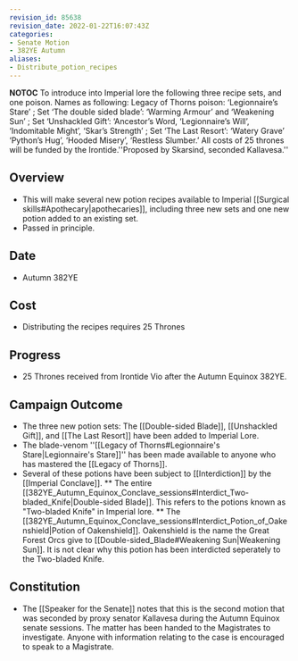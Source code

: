 ```yaml
---
revision_id: 85638
revision_date: 2022-01-22T16:07:43Z
categories:
- Senate Motion
- 382YE Autumn
aliases:
- Distribute_potion_recipes
---
```



__NOTOC__
To introduce into Imperial lore the following three recipe sets, and one poison.
Names as following: Legacy of Thorns poison: ‘Legionnaire’s Stare’ ; Set ‘The double sided blade’: ‘Warming Armour’ and ‘Weakening Sun’ ; Set ‘Unshackled Gift’: ‘Ancestor’s Word, ‘Legionnaire’s Will’, ‘Indomitable Might’, ‘Skar’s Strength’ ; Set ‘The Last Resort’: ‘Watery Grave’ ‘Python’s Hug’, ‘Hooded Misery’, ‘Restless Slumber.’ All costs of 25 thrones will be funded by the Irontide.''Proposed by Skarsind, seconded Kallavesa.''
## Overview
* This will make several new potion recipes available to Imperial [[Surgical skills#Apothecary|apothecaries]], including three new sets and one new potion added to an existing set.
* Passed in principle.
## Date
* Autumn 382YE
## Cost
* Distributing the recipes requires 25 Thrones
## Progress
* 25 Thrones received from Irontide Vio after the Autumn Equinox 382YE.

## Campaign Outcome
* The three new potion sets: The [[Double-sided Blade]], [[Unshackled Gift]], and [[The Last Resort]] have been added to Imperial Lore. 
* The blade-venom ''[[Legacy of Thorns#Legionnaire's Stare|Legionnaire's Stare]]'' has been made available to anyone who has mastered the [[Legacy of Thorns]].
* Several of these potions have been subject to [[Interdiction]] by the [[Imperial Conclave]].
** The entire [[382YE_Autumn_Equinox_Conclave_sessions#Interdict_Two-bladed_Knife|Double-sided Blade]]. This refers to the potions known as "Two-bladed Knife" in Imperial lore.
** The [[382YE_Autumn_Equinox_Conclave_sessions#Interdict_Potion_of_Oakenshield|Potion of Oakenshield]]. Oakenshield is the name the Great Forest Orcs give to [[Double-sided_Blade#Weakening Sun|Weakening Sun]]. It is not clear why this potion has been interdicted seperately to the Two-bladed Knife.

## Constitution
* The [[Speaker for the Senate]] notes that this is  the second motion that was seconded by proxy senator Kallavesa during the Autumn Equinox senate sessions. The matter has been handed to the Magistrates to investigate. Anyone with information relating to the case is encouraged to speak to a Magistrate.